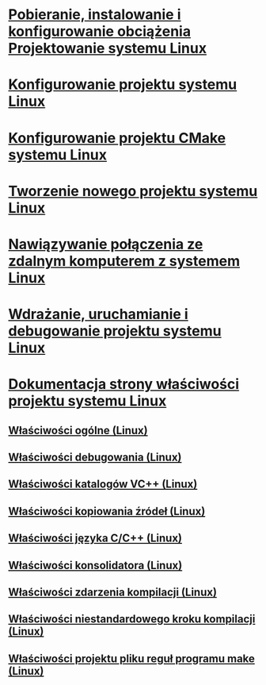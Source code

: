 # [Pobieranie, instalowanie i konfigurowanie obciążenia Projektowanie systemu Linux](download-install-and-setup-the-linux-development-workload.md)
# [Konfigurowanie projektu systemu Linux](configure-a-linux-project.md)
# [Konfigurowanie projektu CMake systemu Linux](cmake-linux-project.md)
# [Tworzenie nowego projektu systemu Linux](create-a-new-linux-project.md)
# [Nawiązywanie połączenia ze zdalnym komputerem z systemem Linux](connect-to-your-remote-linux-computer.md)
# [Wdrażanie, uruchamianie i debugowanie projektu systemu Linux](deploy-run-and-debug-your-linux-project.md)
# [Dokumentacja strony właściwości projektu systemu Linux](prop-pages-linux.md)
## [Właściwości ogólne (Linux)](prop-pages/general-linux.md)
## [Właściwości debugowania (Linux)](prop-pages/debugging-linux.md)
## [Właściwości katalogów VC++ (Linux)](prop-pages/directories-linux.md)
## [Właściwości kopiowania źródeł (Linux)](prop-pages/copy-sources-project.md)
## [Właściwości języka C/C++ (Linux)](prop-pages/c-cpp-linux.md)
## [Właściwości konsolidatora (Linux)](prop-pages/linker-linux.md)
## [Właściwości zdarzenia kompilacji (Linux)](prop-pages/build-events-linux.md)
## [Właściwości niestandardowego kroku kompilacji (Linux)](prop-pages/custom-build-step-linux.md) 
## [Właściwości projektu pliku reguł programu make (Linux)](prop-pages/makefile-linux.md)